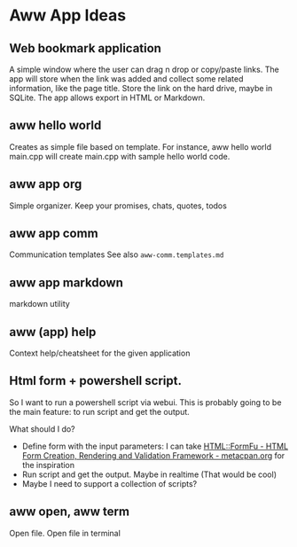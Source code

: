 # Aww App Ideas 

## Web bookmark application
A simple window where the user can drag n drop or copy/paste links. 
The app will store when the link was added and collect some related information, like the page title. Store the link on the hard drive, maybe in SQLite. 
The app allows export in HTML or Markdown. 

## aww hello world 
Creates as simple file based on template. 
For instance, 
aww hello world main.cpp will create main.cpp with sample hello world code.

## aww app org
Simple organizer. Keep your promises, chats, quotes, todos

## aww app comm
Communication templates
See also `aww-comm.templates.md`

## aww app markdown
markdown utility

## aww (app) help

Context help/cheatsheet for the given application

## Html form + powershell script.
So I want to run a powershell script via webui. This is probably going to be the main 
feature: to run script and get the output.

What should I do?
- Define form with the input parameters:
  I can take [HTML::FormFu - HTML Form Creation, Rendering and Validation Framework - metacpan.org](https://metacpan.org/pod/HTML::FormFu) for the inspiration
- Run script and get the output. Maybe in realtime (That would be cool)
- Maybe I need to support a collection of scripts?

## aww open, aww term

Open file.
Open file in terminal